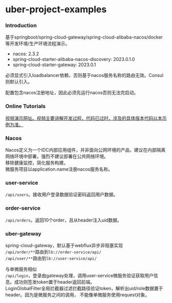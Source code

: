 # uber-project-examples

### Introduction

基于springboot/spring-cloud-gateway/spring-cloud-alibaba-nacos/docker等开发环境/生产环境流程演示。  

- nacos: 2.3.2  
- spring-cloud-starter-alibaba-nacos-discovery: 2023.0.1.0  
- spring-cloud-starter-gateway: 2023.0.1

必须显式引入loadbalancer依赖，否则基于nacos服务名称的路由无效。Consul则默认引入。

配置包含nacos注册地址，因此必须先运行nacos否则无法完启动。

### Online Tutorials

[视频演示网址。视频主要讲解开发过程，代码已过时，涉及的具体版本代码以本示例为准。](https://mooc1-1.chaoxing.com/nodedetailcontroller/visitnodedetail?courseId=208931964&knowledgeId=394488338)

### Nacos

Nacos定义为一个IDC内部应用组件，并非面向公网环境的产品，建议在内部隔离网络环境中部署，强烈不建议部署在公共网络环境。   
移除健康监控，简化服务构建。  
微服务项目以application.name注册nacos服务名称。  

### user-service

`/api/users`。接收用户登录数据验证密码返回用户数据。

### order-service

`/api/orders`。返回10个order，且从header注入uid数据。

### uber-gateway

spring-cloud-gateway，默认基于webflux异步非阻塞实现  
`/api/order/**`路由到`lb://order-service/api/`  
`/api/user/**`路由到`lb://user-service/api/`  

与单微服务相似  
`/api/login`，登录由gateway处理，调用user-service微服务验证获取用户信息。成功则签发token置于header返回前端。  
LoginGlobalFilter全局拦截器过滤拦截路径验证token，解析出uid/role数据置于header。因为是微服务之间的调用，
不能像单微服务使用request对象。
